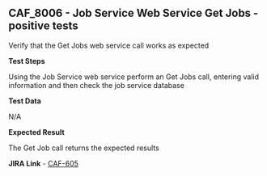 ## CAF_8006 - Job Service Web Service Get Jobs - positive tests ##

Verify that the Get Jobs web service call works as expected

**Test Steps**

Using the Job Service web service perform an Get Jobs call, entering valid information and then check the job service database

**Test Data**

N/A

**Expected Result**

The Get Job call returns the expected results

**JIRA Link** - [CAF-605](https://jira.autonomy.com/browse/CAF-605)
